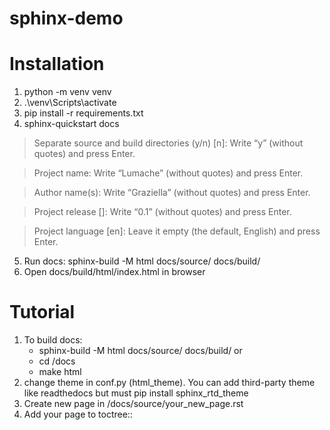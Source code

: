 # sphinx-demo

# Installation
1. python -m venv venv
2. .\venv\Scripts\activate
3. pip install -r requirements.txt
4. sphinx-quickstart docs

> Separate source and build directories (y/n) [n]: Write “y” (without quotes) and press Enter.

> Project name: Write “Lumache” (without quotes) and press Enter.

> Author name(s): Write “Graziella” (without quotes) and press Enter.

> Project release []: Write “0.1” (without quotes) and press Enter.

> Project language [en]: Leave it empty (the default, English) and press Enter.

5. Run docs: sphinx-build -M html docs/source/ docs/build/
6. Open docs/build/html/index.html in browser

# Tutorial
1. To build docs:
    - sphinx-build -M html docs/source/ docs/build/
    or
    - cd /docs
    - make html
2. change theme in conf.py (html_theme). You can add third-party theme like readthedocs but must pip install sphinx_rtd_theme
3. Create new page in /docs/source/your_new_page.rst
4. Add your page to toctree::